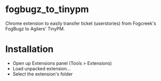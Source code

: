 fogbugz_to_tinypm
=================

Chrome extension to easily transfer ticket (userstories) from Fogcreek's FogBugz to Agilers' TinyPM.

Installation
============
* Open up Extensions panel (Tools > Extensions)
* Load unpacked extension...
* Select the extension's folder
